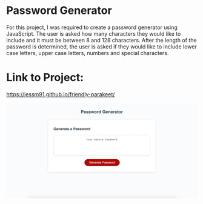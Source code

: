# Password Generator

For this project, I was required to create a password generator using JavaScript. The user is asked how many characters they would like to include and it must be between 8 and 128 characters. After the length of the password is determined, the user is asked if they would like to include lower case letters, upper case letters, numbers and special characters.

# Link to Project:
https://jessm91.github.io/friendly-parakeet/

<img src="images/screenshot.png">

